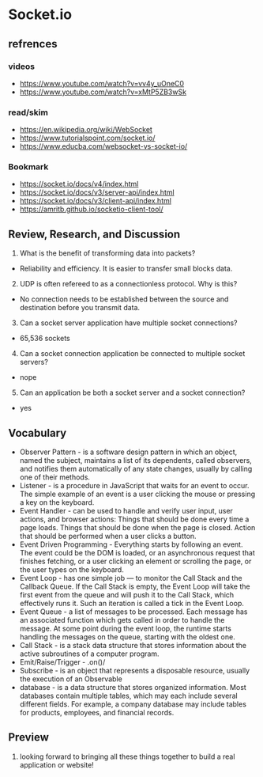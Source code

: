 # Socket.io

## refrences

### videos

- https://www.youtube.com/watch?v=vv4y_uOneC0
- https://www.youtube.com/watch?v=xMtP5ZB3wSk

### read/skim

- https://en.wikipedia.org/wiki/WebSocket
- https://www.tutorialspoint.com/socket.io/
- https://www.educba.com/websocket-vs-socket-io/

### Bookmark

- https://socket.io/docs/v4/index.html
- https://socket.io/docs/v3/server-api/index.html
- https://socket.io/docs/v3/client-api/index.html
- https://amritb.github.io/socketio-client-tool/

## Review, Research, and Discussion

1. What is the benefit of transforming data into packets?

- Reliability and efficiency. It is easier to transfer small blocks data.

2. UDP is often refereed to as a connectionless protocol. Why is this?

- No connection needs to be established between the source and destination before you transmit data.

3. Can a socket server application have multiple socket connections?

- 65,536 sockets

4. Can a socket connection application be connected to multiple socket servers?

- nope

5. Can an application be both a socket server and a socket connection?

- yes

## Vocabulary

- Observer Pattern - is a software design pattern in which an object, named the subject, maintains a list of its dependents, called observers, and notifies them automatically of any state changes, usually by calling one of their methods.
- Listener - is a procedure in JavaScript that waits for an event to occur. The simple example of an event is a user clicking the mouse or pressing a key on the keyboard.
- Event Handler - can be used to handle and verify user input, user actions, and browser actions: Things that should be done every time a page loads. Things that should be done when the page is closed. Action that should be performed when a user clicks a button.
- Event Driven Programming - Everything starts by following an event. The event could be the DOM is loaded, or an asynchronous request that finishes fetching, or a user clicking an element or scrolling the page, or the user types on the keyboard.
- Event Loop - has one simple job — to monitor the Call Stack and the Callback Queue. If the Call Stack is empty, the Event Loop will take the first event from the queue and will push it to the Call Stack, which effectively runs it. Such an iteration is called a tick in the Event Loop.
- Event Queue - a list of messages to be processed. Each message has an associated function which gets called in order to handle the message. At some point during the event loop, the runtime starts handling the messages on the queue, starting with the oldest one.
- Call Stack - is a stack data structure that stores information about the active subroutines of a computer program.
- Emit/Raise/Trigger - .on()/
- Subscribe - is an object that represents a disposable resource, usually the execution of an Observable
- database - is a data structure that stores organized information. Most databases contain multiple tables, which may each include several different fields. For example, a company database may include tables for products, employees, and financial records.

## Preview

1. looking forward to bringing all these things together to build a real application or website!
